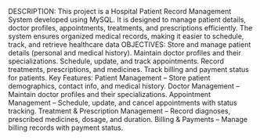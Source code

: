 DESCRIPTION:
This project is a Hospital Patient Record Management System developed using MySQL. It is
designed to manage patient details, doctor profiles, appointments, treatments, and prescriptions
efficiently. The system ensures organized medical records, making it easier to schedule, track, and
retrieve healthcare data
OBJECTIVES:
Store and manage patient details (personal and medical history).
Maintain doctor profiles and their specializations.
Schedule, update, and track appointments.
Record treatments, prescriptions, and medicines.
Track billing and payment status for patients.
Key Features:
Patient Management – Store patient demographics, contact info, and medical history.
Doctor Management – Maintain doctor profiles and their specializations.
Appointment Management – Schedule, update, and cancel appointments with status tracking.
Treatment & Prescription Management – Record diagnoses, prescribed medicines, dosage, and duration.
Billing & Payments – Manage billing records with payment status.

